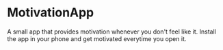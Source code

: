 # MotivationApp
A small app that provides motivation whenever you don't feel like it.
Install the app in your phone and get motivated everytime you open it.
